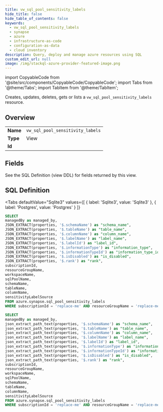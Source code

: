 ```yaml
--- 
title: vw_sql_pool_sensitivity_labels
hide_title: false
hide_table_of_contents: false
keywords:
  - vw_sql_pool_sensitivity_labels
  - synapse
  - azure
  - infrastructure-as-code
  - configuration-as-data
  - cloud inventory
description: Query, deploy and manage azure resources using SQL
custom_edit_url: null
image: /img/stackql-azure-provider-featured-image.png
---
```


import CopyableCode from '@site/src/components/CopyableCode/CopyableCode';
import Tabs from '@theme/Tabs';
import TabItem from '@theme/TabItem';

Creates, updates, deletes, gets or lists a <code>vw_sql_pool_sensitivity_labels</code> resource.

## Overview
<table><tbody>
<tr><td><b>Name</b></td><td><code>vw_sql_pool_sensitivity_labels</code></td></tr>
<tr><td><b>Type</b></td><td>View</td></tr>
<tr><td><b>Id</b></td><td><CopyableCode code="azure.synapse.vw_sql_pool_sensitivity_labels" /></td></tr>
</tbody></table>

## Fields

See the SQL Definition (view DDL) for fields returned by this view.

## SQL Definition

<Tabs
defaultValue="Sqlite3"
values={[
{ label: 'Sqlite3', value: 'Sqlite3' },
{ label: 'Postgres', value: 'Postgres' }
]}
>
<TabItem value="Sqlite3">

```sql
SELECT
managedBy as managed_by,
JSON_EXTRACT(properties, '$.schemaName') as "schema_name",
JSON_EXTRACT(properties, '$.tableName') as "table_name",
JSON_EXTRACT(properties, '$.columnName') as "column_name",
JSON_EXTRACT(properties, '$.labelName') as "label_name",
JSON_EXTRACT(properties, '$.labelId') as "label_id",
JSON_EXTRACT(properties, '$.informationType') as "information_type",
JSON_EXTRACT(properties, '$.informationTypeId') as "information_type_id",
JSON_EXTRACT(properties, '$.isDisabled') as "is_disabled",
JSON_EXTRACT(properties, '$.rank') as "rank",
subscriptionId,
resourceGroupName,
workspaceName,
sqlPoolName,
schemaName,
tableName,
columnName,
sensitivityLabelSource
FROM azure.synapse.sql_pool_sensitivity_labels
WHERE subscriptionId = 'replace-me' AND resourceGroupName = 'replace-me' AND workspaceName = 'replace-me' AND sqlPoolName = 'replace-me' AND schemaName = 'replace-me' AND tableName = 'replace-me' AND columnName = 'replace-me' AND sensitivityLabelSource = 'replace-me';
```

</TabItem>
<TabItem value="Postgres">

```sql
SELECT
managedBy as managed_by,
json_extract_path_text(properties, '$.schemaName') as "schema_name",
json_extract_path_text(properties, '$.tableName') as "table_name",
json_extract_path_text(properties, '$.columnName') as "column_name",
json_extract_path_text(properties, '$.labelName') as "label_name",
json_extract_path_text(properties, '$.labelId') as "label_id",
json_extract_path_text(properties, '$.informationType') as "information_type",
json_extract_path_text(properties, '$.informationTypeId') as "information_type_id",
json_extract_path_text(properties, '$.isDisabled') as "is_disabled",
json_extract_path_text(properties, '$.rank') as "rank",
subscriptionId,
resourceGroupName,
workspaceName,
sqlPoolName,
schemaName,
tableName,
columnName,
sensitivityLabelSource
FROM azure.synapse.sql_pool_sensitivity_labels
WHERE subscriptionId = 'replace-me' AND resourceGroupName = 'replace-me' AND workspaceName = 'replace-me' AND sqlPoolName = 'replace-me' AND schemaName = 'replace-me' AND tableName = 'replace-me' AND columnName = 'replace-me' AND sensitivityLabelSource = 'replace-me';
```

</TabItem>
</Tabs>
